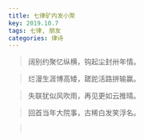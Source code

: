 ```yaml
---
title: 七律矿内发小聚
key: 2019.10.7
tags: 七律, 朋友
categories: 律诗
---
```


<blockquote class="blockquote-center">阔别约聚忆纵横，钩起尘封卅年情。
</blockquote>
<blockquote class="blockquote-center">烂漫生涯博高矮，蹉跎活路拼输赢。
</blockquote>
<blockquote class="blockquote-center">失联犹似风吹雨，再见更如云推晴。
</blockquote>
<blockquote class="blockquote-center">回首当年大院事，古稀白发笑浮名。
</blockquote>
<blockquote class="blockquote-center"></br>
</blockquote>
